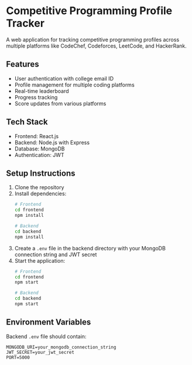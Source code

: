 # Competitive Programming Profile Tracker

A web application for tracking competitive programming profiles across multiple platforms like CodeChef, Codeforces, LeetCode, and HackerRank.

## Features

- User authentication with college email ID
- Profile management for multiple coding platforms
- Real-time leaderboard
- Progress tracking
- Score updates from various platforms

## Tech Stack

- Frontend: React.js
- Backend: Node.js with Express
- Database: MongoDB
- Authentication: JWT

## Setup Instructions

1. Clone the repository
2. Install dependencies:
   ```bash
   # Frontend
   cd frontend
   npm install

   # Backend
   cd backend
   npm install
   ```
3. Create a `.env` file in the backend directory with your MongoDB connection string and JWT secret
4. Start the application:
   ```bash
   # Frontend
   cd frontend
   npm start

   # Backend
   cd backend
   npm start
   ```

## Environment Variables

Backend `.env` file should contain:
```
MONGODB_URI=your_mongodb_connection_string
JWT_SECRET=your_jwt_secret
PORT=5000
```
